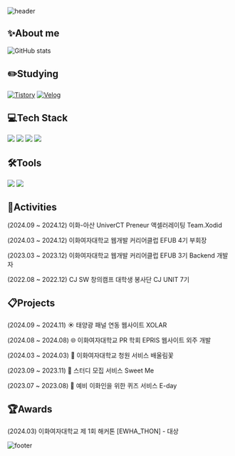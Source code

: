 ![header](https://capsule-render.vercel.app/api?type=soft&color=F9E79F&text=Hi%20I'm%20Hannah%20&fontColor=FDFEFE&fontSize=40&animation=twinkling)

## ✨About me
![GitHub stats](https://github-readme-stats.vercel.app/api?username=hannah0226&count_private=true&show_icons=true&theme=solarized-light)

## ✏️Studying
[![Tistory](https://img.shields.io/badge/Tistory-eb531f?style=flat&logo=Tistory&logoColor=white)](https://hannah-study.tistory.com/)
[![Velog](https://img.shields.io/badge/Velog-20C997?style=flat-square&logo=velog&logoColor=white)](https://velog.io/@2hannah/posts)

## 💻Tech Stack
<img src="https://img.shields.io/badge/Java-007396?style=flat&logo=openjdk&logoColor=white"/> <img src="https://img.shields.io/badge/SpringBoot-6DB33F?style=flat&logo=springboot&logoColor=white"/>
<img src="https://img.shields.io/badge/MySQL-4479A1?style=flat&logo=MySQL&logoColor=white"/>
<img src="https://img.shields.io/badge/AWS-232F3E?style=flat&logo=Amazon AWS&logoColor=white"/>

## 🛠️Tools
<img src="https://img.shields.io/badge/Git-F05032?style=flat&logo=Git&logoColor=white"/> <img src="https://img.shields.io/badge/IntelliJ-000000?style=flat&logo=Intellij-IDEA&logoColor=white"/>

## 🔭Activities
(2024.09 ~ 2024.12) 이화-아산 UniverCT Preneur 액셀러레이팅 Team.Xodid

(2024.03 ~ 2024.12) 이화여자대학교 웹개발 커리어클럽 EFUB 4기 부회장

(2023.03 ~ 2023.12) 이화여자대학교 웹개발 커리어클럽 EFUB 3기 Backend 개발자

(2022.08 ~ 2022.12) CJ SW 창의캠프 대학생 봉사단 CJ UNIT 7기

## 📋Projects
(2024.09 ~ 2024.11) ☀️ 태양광 패널 연동 웹사이트 XOLAR

(2024.08 ~ 2024.08) 🌐 이화여자대학교 PR 학회 EPRIS 웹사이트 외주 개발

(2024.03 ~ 2024.03) 🌸 이화여자대학교 청원 서비스 배울림꽃

(2023.09 ~ 2023.11) 🍭 스터디 모집 서비스 Sweet Me

(2023.07 ~ 2023.08) 🌱 예비 이화인을 위한 퀴즈 서비스 E-day

## 🏆Awards
(2024.03) 이화여자대학교 제 1회 해커톤 [EWHA_THON] - 대상

![footer](https://capsule-render.vercel.app/api?type=wave&color=F9E79F&height=150&section=footer)
